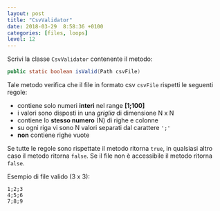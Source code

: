 ```yaml
---
layout: post
title: "CsvValidator"
date: 2018-03-29  8:58:36 +0100
categories: [files, loops]
level: 12
---
```

Scrivi la classe `CsvValidator` contenente il metodo:

~~~java
public static boolean isValid(Path csvFile)
~~~

Tale metodo verifica che il file in formato csv `csvFile` rispetti le seguenti regole:

- contiene solo numeri **interi** nel range **[1;100]** 
- i valori sono disposti in una *griglia* di dimensione N x N
- contiene lo **stesso numero** (N) di righe e colonne
- su ogni riga vi sono N valori separati dal carattere `';'`
- **non** contiene righe vuote

Se tutte le regole sono rispettate il metodo ritorna `true`, in qualsiasi altro caso il metodo ritorna `false`. Se il file non è accessibile il metodo ritorna `false`.

Esempio di file valido (3 x 3):

~~~text
1;2;3
4;5;6
7;8;9
~~~